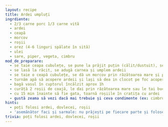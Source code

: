 ```yaml
---
layout: recipe
title: Ardei umpluți
ingrdiente:
  - 2/3 carne porc 1/3 carne vită
  - ardei
  - ceapă
  - morcov
  - roșii
  - orez (4-6 linguri spălate în sită)
  - ulei
  - sare, piper, vegeta, cimbru
mod_de_preparare:
  - se taie ceapa cubulețe, se pune la prăjit puțin (călit/dustuit), se adaugă sare, piper, vegeta, orez
  - se lasă la răcit, se adugă carnea și umplem ardeii
  - se taie o ceapă cubulețe, se dă un morcov prin răzătoarea mare și punem totul în cratiță in care urmeaza să fierbem ardeii împreuna cu untură/ulei, sare, piper. Prăjim puțin pe fiecare parte ardeii
  - turnăm apă să acopere ardeii și lași să dea in clocot pe foc acoperit (~25min)
  - bagă vasul în cuptorul încălzit aprox 1h
  - curăță 2 roșii de coajă, le dai prin răzătoarea mare sau le tai bucățele mici
  - cu 15 min înainte să fie gata, toarnă roșiile în cratița cu ardei
  - gustă zeama să vezi dacă mai trebuie și ceva condimente (ex: cimbru)
hints:
  - poți folosi ardei, dovlecei, roșii
  - 'asemănător faci și sarmale: nu prăjești pe fiecare parte și folosești si niște vin'
trivia: poți folosi ardei, dovlecei, roșii
---
```

